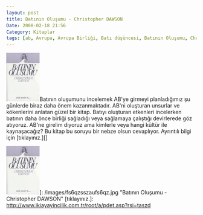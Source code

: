 ```yaml
---
layout: post
title: Batının Oluşumu - Christopher DAWSON
Date: 2008-02-18 21:56
Category: Kitaplar
tags: [ab, Avrupa, Avrupa Birliği, Batı düşüncesi, Batının Oluşumu, Christopher DAWSON, roma]
---
```


![Batının Oluşumu - Christopher DAWSON][]Batının oluşumunu incelemek
AB'ye girmeyi planladığımız şu günlerde biraz daha önem kazanmaktadır.
AB'ni oluşturan unsurlar ve kökenlerini anlatan güzel bir kitap. Batıyı
oluşturan etkenleri incelerken batının daha önce birliği sağladığı veya
sağlamaya çalıştığı devirlerede göz atıyoruz. AB'ne girelim diyoruz ama
kimlerle veya hangi kültür ile kaynaşacağız? Bu kitap bu soruyu bir
nebze olsun cevaplıyor. Ayrıntılı bilgi için [tıklayınız.][]

  [Batının Oluşumu - Christopher DAWSON]: /images/fs6qzsszaufs6qz.thumbnail.jpg
  ![Batının Oluşumu - Christopher DAWSON][]]: /images/fs6qzsszaufs6qz.jpg
    "Batının Oluşumu - Christopher DAWSON"
  [tıklayınız.]: http://www.ikiayayincilik.com.tr/root/a/pdet.asp?rsi=taszd
